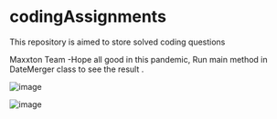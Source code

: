 # codingAssignments
This repository is aimed to store solved coding questions

Maxxton Team -Hope all good in this pandemic, Run main method in DateMerger class to see the result .



![image](https://user-images.githubusercontent.com/44350754/118082988-c2107400-b3db-11eb-9a20-b716d17417b8.png)

![image](https://user-images.githubusercontent.com/44350754/118083111-f5eb9980-b3db-11eb-8ef5-f18751719416.png)


